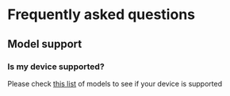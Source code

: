 # Frequently asked questions

## Model support

### Is my device supported?

Please check [this list](https://deebot.readthedocs.io/en/latest/deebot/models/) of models to see if your device is supported
